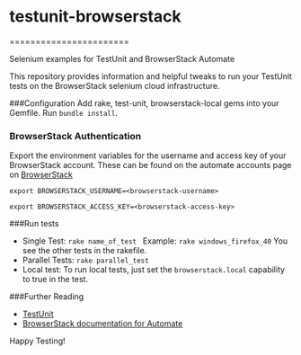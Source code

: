 # testunit-browserstack
=======================

Selenium examples for TestUnit and BrowserStack Automate

This repository provides information and helpful tweaks to run your TestUnit tests on the BrowserStack selenium cloud infrastructure.

###Configuration
Add rake, test-unit, browserstack-local gems into your Gemfile.
Run `bundle install`.

### BrowserStack Authentication

Export the environment variables for the username and access key of your BrowserStack account.
These can be found on the automate accounts page on [BrowserStack](https://www.browserstack.com/accounts/automate)

`export BROWSERSTACK_USERNAME=<browserstack-username>`

`export BROWSERSTACK_ACCESS_KEY=<browserstack-access-key>`


###Run tests
* Single Test: `rake name_of_test ` Example: `rake windows_firefox_40`
You see the other tests in the rakefile.
* Parallel Tests: `rake parallel_test`
* Local test: To run local tests, just set the `browserstack.local` capability to true in the test.

###Further Reading
- [TestUnit](http://ruby-doc.org/stdlib-1.8.7/libdoc/test/unit/rdoc/Test/Unit.html)
- [BrowserStack documentation for Automate](https://www.browserstack.com/automate/ruby)

Happy Testing!
